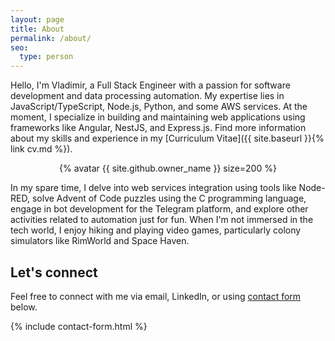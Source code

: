 ```yaml
---
layout: page
title: About
permalink: /about/
seo:
  type: person
---
```


Hello, I'm Vladimir, a Full Stack Engineer with a passion for software development and data processing automation. My expertise lies in JavaScript/TypeScript, Node.js, Python, and some AWS services. At the moment, I specialize in building and maintaining web applications using frameworks like Angular, NestJS, and Express.js. Find more information about my skills and experience in my [Curriculum Vitae]({{ site.baseurl }}{% link cv.md %}).

<p style="text-align: center;">{% avatar {{ site.github.owner_name }} size=200 %}</p>

In my spare time, I delve into web services integration using tools like Node-RED, solve Advent of Code puzzles using the C programming language, engage in bot development for the Telegram platform, and explore other activities related to automation just for fun. When I'm not immersed in the tech world, I enjoy hiking and playing video games, particularly colony simulators like RimWorld and Space Haven.

## Let's connect

Feel free to connect with me via email, LinkedIn, or using [contact form](#contact) below.

{% include contact-form.html %}
